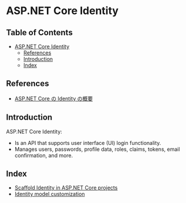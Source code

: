# ASP.NET Core Identity

## Table of Contents <!-- omit in toc -->

- [ASP.NET Core Identity](#aspnet-core-identity)
  - [References](#references)
  - [Introduction](#introduction)
  - [Index](#index)

## References

- [ASP.NET Core の Identity の概要](https://learn.microsoft.com/ja-jp/aspnet/core/security/authentication/identity?view=aspnetcore-7.0&tabs=visual-studio)


## Introduction

ASP.NET Core Identity:

- Is an API that supports user interface (UI) login functionality.
- Manages users, passwords, profile data, roles, claims, tokens, email confirmation, and more.


## Index

- [Scaffold Identity in ASP.NET Core projects](./identity_scaffold.md)
- [Identity model customization](./identity_customization.md)

